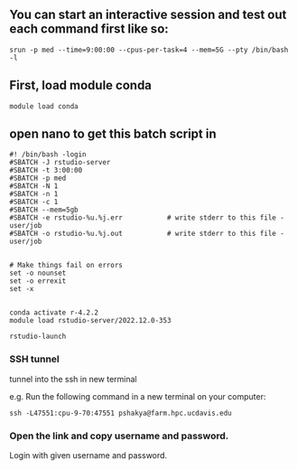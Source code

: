 ## You can start an interactive session and test out each command first like so: 
```srun -p med --time=9:00:00 --cpus-per-task=4 --mem=5G --pty /bin/bash -l```

## First, load module conda
```module load conda```

## open nano to get this batch script in

```
#! /bin/bash -login
#SBATCH -J rstudio-server
#SBATCH -t 3:00:00
#SBATCH -p med
#SBATCH -N 1
#SBATCH -n 1
#SBATCH -c 1
#SBATCH --mem=5gb
#SBATCH -e rstudio-%u.%j.err           # write stderr to this file - user/job
#SBATCH -o rstudio-%u.%j.out           # write stderr to this file - user/job


# Make things fail on errors
set -o nounset
set -o errexit
set -x


conda activate r-4.2.2
module load rstudio-server/2022.12.0-353

rstudio-launch

```

### SSH tunnel

tunnel into the ssh in new terminal 

e.g. 
Run the following command in a new terminal on your computer:

    ssh -L47551:cpu-9-70:47551 pshakya@farm.hpc.ucdavis.edu

### Open the link and copy username and password. 

Login with given username and password.